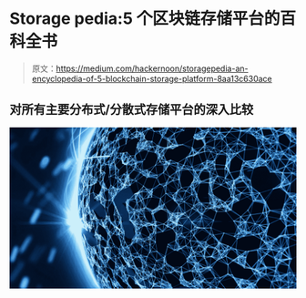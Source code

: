 # Storage pedia:5 个区块链存储平台的百科全书

> 原文：<https://medium.com/hackernoon/storagepedia-an-encyclopedia-of-5-blockchain-storage-platform-8aa13c630ace>

## 对所有主要分布式/分散式存储平台的深入比较

![](img/8a034bed90f95c7f0d2984bf080e98af.png)